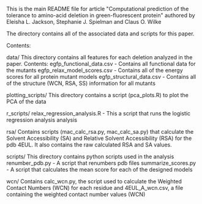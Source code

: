 This is the main README file for article "Computational prediction of the tolerance to amino-acid deletion in green-fluorescent protein" authored by Eleisha L. Jackson, Stephanie J. Spielman and Claus O. Wilke

The directory contains all of the associated data and scripts for this paper. 

Contents:

data/ 
    This directory contains all features for each deletion analyzed in the paper.
    Contents:
    egfp_functional_data.csv - Contains all functional data for the mutants
    egfp_relax_model_scores.csv - Contains all of the energy scores for all protein mutant models
    egfp_structural_data.csv - Contains all of the structure (WCN, RSA, SS) information for all mutants

plotting_scripts/
    This directory contains a script (pca_plots.R) to plot the PCA of the data
    
r_scripts/
    relax_regression_analysis.R - This a script that runs the logistic regression analysis analysis

rsa/
    Contains scripts (mac_calc_rsa.py, mac_calc_sa.py) that calculate the Solvent Accessibility (SA) and Relative Solvent Accessibility (RSA) for the pdb 4EUL. It also contains the raw calculated RSA and SA values.

scripts/
    This directory contains python scripts used in the analysis
    renumber_pdb.py - A script that renumbers pdb files
    summarize_scores.py - A script that calculates the mean score for each of the designed models

wcn/
    Contains calc_wcn.py, the script used to calculate the Weighted Contact Numbers (WCN) for each residue and 4EUL_A_wcn.csv, a file containing the weighted contact number values (WCN)
